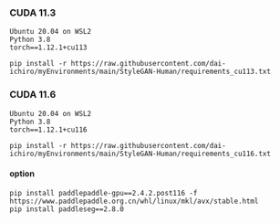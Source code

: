 
### CUDA 11.3

~~~
Ubuntu 20.04 on WSL2
Python 3.8
torch==1.12.1+cu113
~~~

~~~
pip install -r https://raw.githubusercontent.com/dai-ichiro/myEnvironments/main/StyleGAN-Human/requirements_cu113.txt
~~~


### CUDA 11.6

~~~
Ubuntu 20.04 on WSL2
Python 3.8
torch==1.12.1+cu116
~~~

~~~
pip install -r https://raw.githubusercontent.com/dai-ichiro/myEnvironments/main/StyleGAN-Human/requirements_cu116.txt
~~~
#### option

~~~
pip install paddlepaddle-gpu==2.4.2.post116 -f https://www.paddlepaddle.org.cn/whl/linux/mkl/avx/stable.html
pip install paddleseg==2.8.0
~~~

